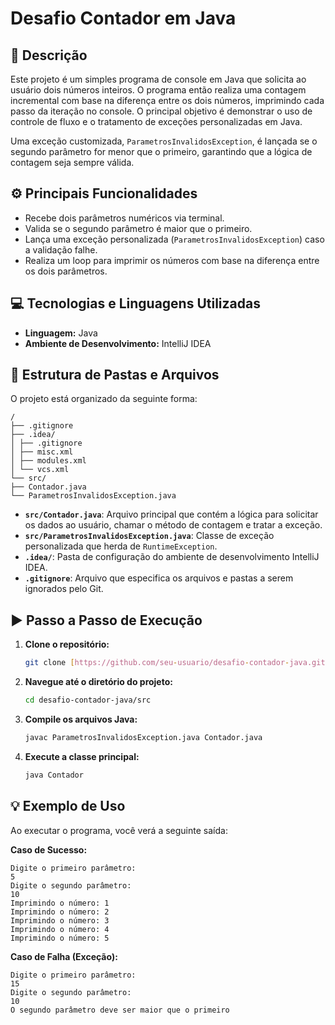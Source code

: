 # Desafio Contador em Java

## 📝 Descrição

Este projeto é um simples programa de console em Java que solicita ao usuário dois números inteiros. O programa então realiza uma contagem incremental com base na diferença entre os dois números, imprimindo cada passo da iteração no console. O principal objetivo é demonstrar o uso de controle de fluxo e o tratamento de exceções personalizadas em Java.

Uma exceção customizada, `ParametrosInvalidosException`, é lançada se o segundo parâmetro for menor que o primeiro, garantindo que a lógica de contagem seja sempre válida.

## ⚙️ Principais Funcionalidades

-   Recebe dois parâmetros numéricos via terminal.
-   Valida se o segundo parâmetro é maior que o primeiro.
-   Lança uma exceção personalizada (`ParametrosInvalidosException`) caso a validação falhe.
-   Realiza um loop para imprimir os números com base na diferença entre os dois parâmetros.

## 💻 Tecnologias e Linguagens Utilizadas

-   **Linguagem:** Java
-   **Ambiente de Desenvolvimento:** IntelliJ IDEA

## 📁 Estrutura de Pastas e Arquivos

O projeto está organizado da seguinte forma:

```
/
├── .gitignore
├── .idea/
│ ├── .gitignore
│ ├── misc.xml
│ ├── modules.xml
│ └── vcs.xml
└── src/
├── Contador.java
└── ParametrosInvalidosException.java
```

-   **`src/Contador.java`**: Arquivo principal que contém a lógica para solicitar os dados ao usuário, chamar o método de contagem e tratar a exceção.
-   **`src/ParametrosInvalidosException.java`**: Classe de exceção personalizada que herda de `RuntimeException`.
-   **`.idea/`**: Pasta de configuração do ambiente de desenvolvimento IntelliJ IDEA.
-   **`.gitignore`**: Arquivo que especifica os arquivos e pastas a serem ignorados pelo Git.

## ▶️ Passo a Passo de Execução

1.  **Clone o repositório:**
    ```bash
    git clone [https://github.com/seu-usuario/desafio-contador-java.git](https://github.com/seu-usuario/desafio-contador-java.git)
    ```

2.  **Navegue até o diretório do projeto:**
    ```bash
    cd desafio-contador-java/src
    ```

3.  **Compile os arquivos Java:**
    ```bash
    javac ParametrosInvalidosException.java Contador.java
    ```

4.  **Execute a classe principal:**
    ```bash
    java Contador
    ```

## 💡 Exemplo de Uso

Ao executar o programa, você verá a seguinte saída:

**Caso de Sucesso:**
```
Digite o primeiro parâmetro:
5
Digite o segundo parâmetro:
10
Imprimindo o número: 1
Imprimindo o número: 2
Imprimindo o número: 3
Imprimindo o número: 4
Imprimindo o número: 5
```

**Caso de Falha (Exceção):**
```
Digite o primeiro parâmetro:
15
Digite o segundo parâmetro:
10
O segundo parâmetro deve ser maior que o primeiro
```
